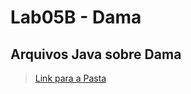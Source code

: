 # Lab05B - Dama

## Arquivos Java sobre Dama

> [Link para a Pasta](https://github.com/Borginz/mc322/tree/main/lab05B/src/mc322/lab05B)
